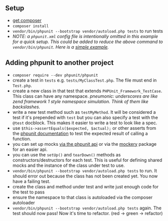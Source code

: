 ## Setup
* [get composer](http://getcomposer.org)
* `composer install`
* `vendor/bin/phpunit --bootstrap vendor/autoload.php tests` to run tests
 * _NOTE: a `phpunit.xml` config file is intentionally omitted in this example for a quick setup. This could be added to reduce the above command to `vendor/bin/phpunit`. Here is a [simple example](https://github.com/mikedfunk/programming-tests/blob/master/deep-array-search/phpunit.xml)._

## Adding phpunit to another project
* `composer require --dev phpunit/phpunit`
* create a test in `tests` e.g. `tests/MyClassTest.php`. The file must end in `Test.php`.
* create a new class in that test that extends `PHPUnit_Framework_TestCase`.
  This class can have any namespace. _pneumonic: underscores are like zend
  framework 1 style namespace simulation. Think of them like backslashes._
* write a new test method such as `testMyMethod`. It will be considered a test
  if it's prepended with `test` but you can also specify a test with the
  `@test` docblock. This makes it easier to write a test to look like a spec.
 * use `$this->assertEquals($expected, $actual);` or other asserts from the
   [phpunit documentation](https://phpunit.de/manual/current/en/index.html) to
   test the expected result of calling a function.
 * you can set up mocks [via the phpunit
   api](https://phpunit.de/manual/current/en/test-doubles.html) or via the
   [mockery](https://github.com/padraic/mockery) package for an easier api.
 * you can use the `setUp()` and `tearDown()` methods as
   constructors/destructors for each test. This is useful for defining shared
   mocks and the instance of the class under test to use.
* `vendor/bin/phpunit --bootstrap vendor/autoload.php tests` to run. It should
  error out because the class has not been created yet. You now have a failing
  test.
* create the class and method under test and write just enough code for the
  test to pass
* ensure the namespace to that class is autoloaded via the composer autoloader
* `vendor/bin/phpunit --bootstrap vendor/autoload.php tests` again. The test
  should now pass! Now it's time to refactor. (red -> green -> refactor)


